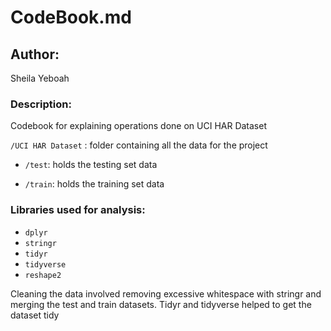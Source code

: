 # CodeBook.md

## Author:

Sheila Yeboah

### Description: 
Codebook for explaining operations done on UCI HAR Dataset

`/UCI HAR Dataset` : folder containing all the data for the project

-   `/test`: holds the testing set data

-   `/train`: holds the training set data


### Libraries used for analysis:
- `dplyr`
- `stringr`
- `tidyr`
- `tidyverse`
- `reshape2`


Cleaning the data involved removing excessive whitespace with stringr 
and merging the test and train datasets.
Tidyr and tidyverse helped to get the dataset tidy


